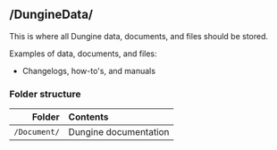 ﻿## /DungineData/

This is where all Dungine data, documents, and files should be stored.

Examples of data, documents, and files:
* Changelogs, how-to's, and manuals

### Folder structure

| Folder                | Contents                                             |
|----------------------:|:-----------------------------------------------------|
| `/Document/`          | Dungine documentation                                |